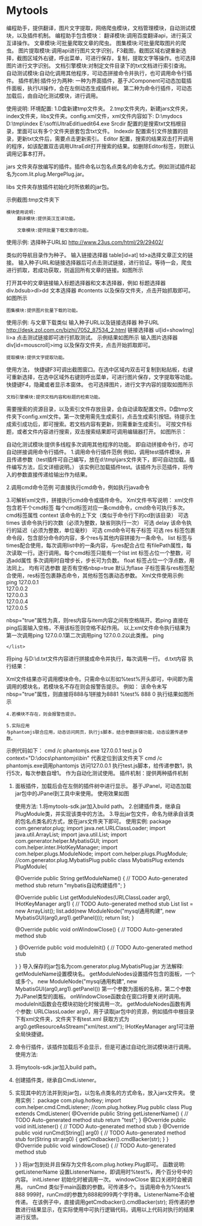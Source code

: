 # Mytools
编程助手，提供翻译，图片文字提取，网络爬虫模块，文档管理模块，自动测试模块，以及插件机制。
编程助手包含模块：
	翻译模块:调用百度翻译api，进行英汉互译操作。
	文章模块:可批量爬取文章的爬虫。
	图集模块:可批量爬取图片的爬虫。
	图片提取模块:调用api进行图片文字识别，F3截图，截图区域右键重新选择，截图区域外右键，呼出菜单，可进行保存，复制，提取文字等操作。也可选择图片进行文字识别。
	文档引擎模块:对制定文件目录下的txt文档进行索引查询。
	自动测试模块:自动化调用其他程序，可动态拼接命令并执行，也可调用命令行插件。
	插件机制:插件分为两种:
一种为界面插件，基于JComponent可动态加载插件面板，执行UI操作，会在左侧动态生成插件树。
第二种为命令行插件，可动态加载后，由自动化测试模块，进行调用。

使用说明:
	环境配置:
		1.D盘新建tmp文件夹。
		2.tmp文件夹内，新建jars文件夹，index文件夹，libs文件夹。config.xml文件，xml文件内容如下:
<config>
		<srcdir>D:\mydocs</srcdir>
		<indexdir>D:\tmp\index</indexdir>
		<editor>E:\soft\UltraEdit\uedit64.exe</editor>
</config>
Srcdir 配置的是搜索txt文档根目录，里面可以有多个文件夹嵌套包含txt文件。
Indexdir 配置索引文件放置的目录，更新txt文件后，需要点击更新索引。
Editor 配置，搜索的结果双击打开调用的程序，如该配置双击调用UltraEdit打开搜索的结果。如删除Editor标签，则默认调用记事本打开。

jars 文件夹存放编写的插件。插件命名以包名点类名的命名方式。例如测试插件起名为com.lit.plug.MergePlug.jar。

libs 文件夹存放插件初始化时所依赖的jar包。

示例截图:tmp文件夹下

 
	模块使用说明:
		翻译模块:提供英汉互译功能。
 
		文章模块:提供批量下载文章的功能。
使用示例:
选择种子URL如  http://www.23us.com/html/29/29402/
 
类似的导航目录作为种子。
输入链接选择器 table[id=at] td>a选择文章正文的链接。
输入种子URL和链接选择器后可点击测试链接，进行验证。等待一会，爬虫进行抓取，若成功获取，则返回所有文章的链接。如图所示
 
打开其中的文章链接输入标题选择器和文本选择器，例如
标题选择器 div.bdsub>dl>dd
文本选择器 #contents
以及保存文件夹，点击开始抓取即可。如图所示
 
	图集模块:提供图片批量下载的功能。
使用示例:
与文章下载类似
输入种子URL以及链接选择器
种子URL http://desk.zol.com.cn/bizhi/7052_87534_2.html
链接选择器 ul[id=showImg] li>a
点击测试链接即可进行抓取测试。
示例结果如图所示
输入图片选择器 div[id=mouscroll]>img
以及保存文件夹，点击开始抓取即可。
 
	提取模块:提供文字提取功能。
使用方法，
快捷键F3可调出截图窗口。在选中区域内双击可复制到粘贴板，右键可重新选择，在选中区域外右键则呼出菜单，可进行图片保存，文字提取等功能。
快捷键F4，隐藏或者显示本窗体。
也可选择图片，进行文字内容的提取如图所示
 
	文档引擎模块:提供文档内容和标题的检索功能。
需要搜索的资源目录，以及索引文件存放目录，会自动读取配置文件。D盘tmp文件夹下config.xml文件。第一次使用需先生成索引，点击生成索引按钮。待提示生成索引成功后，即可搜索。若文档内容有更新，则需重新生成索引。
可按文件标题，或者文件内容进行搜索，双击搜索结果即可调用编辑器打开。
如图所示：
 
自动化测试模块:提供多线程多次调用其他程序的功能。
即自动拼接命令行，亦可自动拼接调用命令行插件。
1.调用命令行插件范例
例如，调用test插件模块，并且传递参数（test插件可自己编写，放在d:\tmp\jars文件夹下，即可自动加载。插件编写方法，后文详细说明。）
该实例已加载插件test。该插件为示范插件，将传入的参数直接传递给输出作为结果。
 
2.调用cmd命令范例
可直接执行cmd命令，例如执行java命令
 
3.可解析xml文件，拼接执行cmd命令或插件命令。
Xml文件书写说明：
xml文件包含若干个cmd标签 每个cmd标签对应一条cmd命令，cmd命令可执行多次。
cmd标签属性  context   该命令的上下文（类似于命令行下的cd到该目录）   可选
			  times 	     该命令执行的次数（必须为整数，缺省则执行一次） 可选
delay       该命令执行的延迟（必须为整数，单位毫秒） 可选
	cmd命令可有子标签  可选
			res    标签包裹命令段，包含部分命令的内容，多个res与其他内容拼接为一条命令。
			list    标签与times配合使用，每次调用list中的一条内容，与res配合占位
				有filePath属性，每次读取一行。逐行调用。每个cmd标签只能有一个list
			int	 标签占位一个整数，可选add属性 多次调用时自增步长，步长可为负数。
			float  标签占位一个浮点数，用法同上。
均有可选参数 是否有空格nbsp=true 默认为flase
子标签需与res标签配合使用，res标签包裹静态命令，其他标签包裹动态参数。
Xml文件使用示例:
<cmd times="5">
<res>ping</res>
	<list nbsp="true">
			<item>127.0.0.1</item>	
			<item>127.0.0.2</item>	
			<item>127.0.0.3</item>	
			<item>127.0.0.4</item>	
			<item>127.0.0.5</item>	
	</list>

</cmd>
nbsp="true"属性为真，则res内容与item内容之间有空格隔开。若<res>ping </res>直接在ping后面输入空格，不用该标签则空格不起作用。
以上xml文件命令执行结果为第一次调用ping 127.0.0.1第二次调用ping 127.0.0.2以此类推。
<cmd times="5">
<res>ping</res>
	<list nbsp="true" filePath="D:\d.txt">

	</list>

</cmd>
将ping 与D:\d.txt文件内容进行拼接成命令并执行，每次调用一行。
d.txt内容 
执行结果：
 
Xml文件结果亦可调用模块命令。只需命令以形如%test%开头即可，中间即为需调用的模块名，若模块名不存在则会报警告提示。
例如：
该命令未写nbsp="true"属性，则直接将888与1拼接为8881
<cmd times="5">
	<res>%test% 888</res>
	<int add="1">0</int>
</cmd>
执行结果如图所示
 
	4.若模块不存在，则会报警告提示。
 
	5.实际应用
	与phantomjs联合应用，动态访问网页，执行js脚本，结合参数拼接功能，动态设置传递参数。

示例代码如下：
<cmd times="5" context="D:\docs\phantomjs\bin">
	<res>cmd /c phantomjs.exe 127.0.0.1 test.js</res>
	<int nbsp="true" add="1">0</int>
</cmd>
context="D:\docs\phantomjs\bin" 代表定位到该文件夹下
cmd /c phantomjs.exe调用phantomjs
访问127.0.0.1
执行test.js脚本，给传递参数1，执行5次，每次参数自增1。
作为自动化测试使用。
插件机制：提供两种插件机制
1.	面板插件，加载后会在左侧的插件树中进行显示。
基于JPanel，可动态加载jar包中的JPanel到工具中来使用。
使用效果如图
 
	使用方法:
1.将mytools-sdk.jar加入build path。
		2.创建插件类，继承自PlugModule类，并实现该类中的方法。
		3.导出jar包文件，命名为继承自该类的包名点类名的方式，放在jars文件夹下即可。
	使用实例:
package com.generator.plug;
import java.net.URLClassLoader;
import java.util.ArrayList;
import java.util.List;
import com.generator.helper.MybatisGUI;
import com.helper.inter.IHotKeyManager;
import com.helper.plugs.ModuleNode;
import com.helper.plugs.PlugModule;
//com.generator.plug.MybatisPlug
public class MybatisPlug extends PlugModule{

	@Override
	public String getModuleName() {
		// TODO Auto-generated method stub
		return "mybatis自动构建插件";
	}

	@Override
	public List<ModuleNode> getModuleNodes(URLClassLoader arg0, IHotKeyManager arg1) {
		// TODO Auto-generated method stub
		List<ModuleNode> list = new ArrayList<ModuleNode>();
		list.add(new ModuleNode("mysql通用构建",  new MybatisGUI(arg0,arg1).getPanel()));
		return list;
	}

	@Override
	public void onWindowClose() {
		// TODO Auto-generated method stub
		
	}
	@Override
	public void moduleInit() {
		// TODO Auto-generated method stub
		
	}
}
导入保存的jar包名为com.generator.plug.MybatisPlug.jar
方法解释:
getModuleName设置模块名。
getModuleNodes设置插件包含的面板，一个或多个。
new ModuleNode("mysql通用构建",  new MybatisGUI(arg0,arg1).getPanel())
第一个参数为面板的名称，第二个参数为JPanel类型的面板。
onWindowClose函数会在窗口将要关闭时调用。
moduleInit函数会在模块初始化时候调用一次。
getModuleNodes函数有两个参数:
URLClassLoader arg0，用于读取jar包中的资源，例如插件中根目录下有xml文件夹，文件夹下有test.xml
获取方式为arg0.getResourceAsStream("xml/test.xml");
IHotKeyManager arg1可注册全局快捷键。
2.	命令行插件，该插件加载后不会显示，但是可通过自动化测试模块进行调用。
使用方法:
1.	将mytools-sdk.jar加入build path。
2.	创建插件类，继承自CmdListener。
3.	实现其中的方法并到处jar包，以包名点类名的方式命名，放入jars文件夹。
使用实例：
package com.plug.hotkey;
import com.helper.cmd.CmdListener;
//com.plug.hotkey.Plug
public class Plug extends CmdListener{
	@Override
	public String getListenerName() {
		// TODO Auto-generated method stub
		return "test";
	}
	@Override
	public void initListener() {
		// TODO Auto-generated method stub
	}
	@Override
	public void runCmd(String[] arg0) {
		// TODO Auto-generated method stub
		for(String str:arg0)
		{
			getCmdbacker().cmdBacker(str);
		}
	}
	@Override
	public void windowClose() {
		// TODO Auto-generated method stub
		
	}
}
将jar包到处并且保存为文件名com.plug.hotkey.Plug即可。
函数说明:
getListenerName 设置ListenerName，即调用时%test%，两个百分号中的内容。
initListener 初始化时被调用一次。
windowClose 窗口关闭时会被调用。
runCmd 类似于main函数的参数。可传递多个。当调用命令为%test% 888 999时，runCmd的参数为888和999两个字符串。ListenerName不会被传递。
在该例子中，直接调用getCmdbacker().cmdBacker(str);
将传递的参数进行结果显示，在实际使用中可执行逻辑代码，调用以上代码对执行的结果进行反馈。

